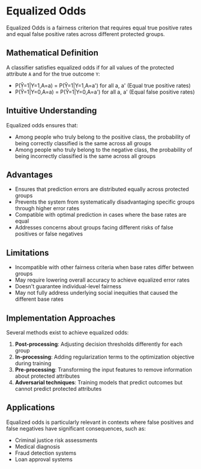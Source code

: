 # Equalized Odds

Equalized Odds is a fairness criterion that requires equal true positive rates and equal false positive rates across different protected groups.

## Mathematical Definition

A classifier satisfies equalized odds if for all values of the protected attribute `A` and for the true outcome `Y`:

- P(Ŷ=1|Y=1,A=a) = P(Ŷ=1|Y=1,A=a') for all a, a' (Equal true positive rates)
- P(Ŷ=1|Y=0,A=a) = P(Ŷ=1|Y=0,A=a') for all a, a' (Equal false positive rates)

## Intuitive Understanding

Equalized odds ensures that:
- Among people who truly belong to the positive class, the probability of being correctly classified is the same across all groups
- Among people who truly belong to the negative class, the probability of being incorrectly classified is the same across all groups

## Advantages

- Ensures that prediction errors are distributed equally across protected groups
- Prevents the system from systematically disadvantaging specific groups through higher error rates
- Compatible with optimal prediction in cases where the base rates are equal
- Addresses concerns about groups facing different risks of false positives or false negatives

## Limitations

- Incompatible with other fairness criteria when base rates differ between groups
- May require lowering overall accuracy to achieve equalized error rates
- Doesn't guarantee individual-level fairness
- May not fully address underlying social inequities that caused the different base rates

## Implementation Approaches

Several methods exist to achieve equalized odds:

1. **Post-processing**: Adjusting decision thresholds differently for each group
2. **In-processing**: Adding regularization terms to the optimization objective during training
3. **Pre-processing**: Transforming the input features to remove information about protected attributes
4. **Adversarial techniques**: Training models that predict outcomes but cannot predict protected attributes

## Applications

Equalized odds is particularly relevant in contexts where false positives and false negatives have significant consequences, such as:

- Criminal justice risk assessments
- Medical diagnosis
- Fraud detection systems
- Loan approval systems